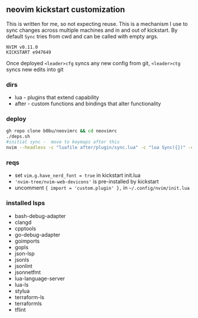 ## neovim kickstart customization
This is written for me, so not expecting reuse. This is a mechanism I use to sync
changes across multiple machines and in and out of kickstart. By default `Sync` tries from cwd and can be called
with empty args.

```
NVIM v0.11.0
KICKSTART e947649
```

Once deployed 
`<leader>cfg` syncs any new config from git, `<leader>ctg` syncs new edits into git

### dirs
- lua - plugins that extend capability
- after - custom functions and bindings that alter functionality

### deploy 
```bash
gh repo clone b0bu/neovimrc && cd neovimrc
./deps.sh
#initial sync -  move to keymaps after this
nvim --headless -c "luafile after/plugin/sync.lua" -c "lua Sync({})" -c "qa"
```
### reqs 
- set `vim.g.have_nerd_font = true` in kickstart init.lua
- `'nvim-tree/nvim-web-devicons'` is pre-installed by kickstart
- uncomment `{ import = 'custom.plugin' },` in `~/.config/nvim/init.lua`

### installed lsps
- bash-debug-adapter
- clangd
- cpptools
- go-debug-adapter
- goimports
- gopls
- json-lsp
- jsonls
- jsonlint
- jsonnetfmt
- lua-language-server
- lua-ls
- stylua
- terraform-ls
- terraformls
- tflint
